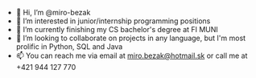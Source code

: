 - 👋 Hi, I’m @miro-bezak
- 👀 I’m interested in junior/internship programming positions
- 🌱 I’m currently finishing my CS bachelor's degree at FI MUNI
- 💞️ I’m looking to collaborate on projects in any language, but I'm most prolific in Python, SQL and Java
- 📫 You can reach me via email at miro.bezak@hotmail.sk or call me at +421 944 127 770

<!---
miro-bezak/miro-bezak is a ✨ special ✨ repository because its `README.md` (this file) appears on your GitHub profile.
You can click the Preview link to take a look at your changes.
--->
